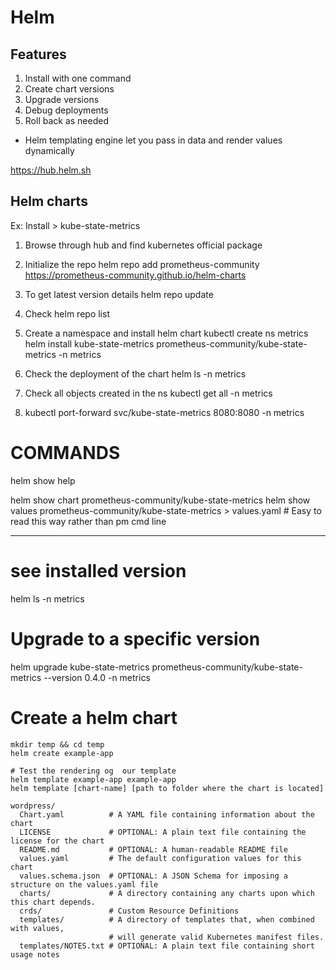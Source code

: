 # Helm

## Features

1. Install with one command
2. Create chart versions
3. Upgrade versions
4. Debug deployments
5. Roll back as needed

* Helm templating engine let you pass in data and render values dynamically

https://hub.helm.sh

## Helm charts

Ex: Install > kube-state-metrics
1. Browse through hub and find kubernetes official package

2. Initialize the repo
helm repo add prometheus-community https://prometheus-community.github.io/helm-charts

3. To get latest version details
helm repo update

4. Check
helm repo list

5. Create a namespace and install helm chart
kubectl create ns metrics
helm install kube-state-metrics prometheus-community/kube-state-metrics -n metrics

6. Check the deployment of the chart
helm ls -n metrics

7. Check all objects created in the ns
kubectl get all -n metrics

8. kubectl port-forward svc/kube-state-metrics 8080:8080 -n metrics

# COMMANDS

helm show help

helm show chart prometheus-community/kube-state-metrics
helm show values prometheus-community/kube-state-metrics > values.yaml # Easy to read this way rather than pm cmd line

---
# see installed version
helm ls -n metrics

# Upgrade to a specific version
helm upgrade kube-state-metrics prometheus-community/kube-state-metrics --version 0.4.0 -n metrics

# Create a helm chart

```
mkdir temp && cd temp
helm create example-app

# Test the rendering og  our template
helm template example-app example-app
helm template [chart-name] [path to folder where the chart is located]

```
```
wordpress/
  Chart.yaml          # A YAML file containing information about the chart
  LICENSE             # OPTIONAL: A plain text file containing the license for the chart
  README.md           # OPTIONAL: A human-readable README file
  values.yaml         # The default configuration values for this chart
  values.schema.json  # OPTIONAL: A JSON Schema for imposing a structure on the values.yaml file
  charts/             # A directory containing any charts upon which this chart depends.
  crds/               # Custom Resource Definitions
  templates/          # A directory of templates that, when combined with values,
                      # will generate valid Kubernetes manifest files.
  templates/NOTES.txt # OPTIONAL: A plain text file containing short usage notes
```


